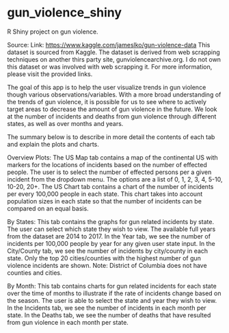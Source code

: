 # gun_violence_shiny
R Shiny project on gun violence.

Source:
Link: https://www.kaggle.com/jameslko/gun-violence-data
This dataset is sourced from Kaggle. The dataset is derived from web scrapping techniques on another thirs party site, 
gunviolencearchive.org. I do not own this dataset or was involved with web scrapping it. For more information, please 
visit the provided links.

The goal of this app is to help the user visualize trends in gun violence though various observations/variables. 
With a more broad understanding of the trends of gun violence, it is possible for us to see where to actively target 
areas to decrease the amount of gun violence in the future. We look at the number of incidents and deaths from gun violence through 
different states, as well as over months and years. 

The summary below is to describe in more detail the contents of each tab and explain the plots and charts.

Overview Plots:
The US Map tab contains a map of the continental US with markers for the locations of incidents based on the number of effected people. 
The user is to select the number of effected persons per a given incident from the dropdown menu. The options are a list of 
0, 1, 2, 3, 4, 5-10, 10-20, 20+. The US Chart tab contains a chart of the number of incidents per every 100,000 people in each state. 
This chart takes into account population sizes in each state so that the number of incidents can be compared on an equal basis.

By States:
This tab contains the graphs for gun related incidents by state. The user can select which state they wish to view. 
The available full years from the dataset are 2014 to 2017. In the Year tab, we see the number of incidents per 100,000 people by year 
for any given user state input. In the City/County tab, we see the number of incidents by city/county in each state. Only the top 20 
cities/counties with the highest number of gun violence incidents are shown. Note: District of Columbia does not have counties and cities.

By Month:
This tab contains charts for gun related incidents for each state over the time of months to illustrate if the rate of incidents change 
based on the season. The user is able to select the state and year they wish to view. In the Incidents tab, we see the number of incidents 
in each month per state. In the Deaths tab, we see the number of deaths that have resulted from gun violence in each month per state.
